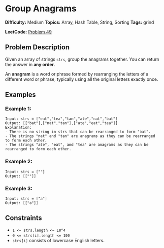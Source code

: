 # Group Anagrams

**Difficulty:** Medium
**Topics:** Array, Hash Table, String, Sorting
**Tags:** grind

**LeetCode:** [Problem 49](https://leetcode.com/problems/group-anagrams/description/)

## Problem Description

Given an array of strings `strs`, group the anagrams together. You can return the answer in **any order**.

An **anagram** is a word or phrase formed by rearranging the letters of a different word or phrase, typically using all the original letters exactly once.

## Examples

### Example 1:

```
Input: strs = ["eat","tea","tan","ate","nat","bat"]
Output: [["bat"],["nat","tan"],["ate","eat","tea"]]
Explanation:
- There is no string in strs that can be rearranged to form "bat".
- The strings "nat" and "tan" are anagrams as they can be rearranged to form each other.
- The strings "ate", "eat", and "tea" are anagrams as they can be rearranged to form each other.
```

### Example 2:

```
Input: strs = [""]
Output: [[""]]
```

### Example 3:

```
Input: strs = ["a"]
Output: [["a"]]
```

## Constraints

- `1 <= strs.length <= 10^4`
- `0 <= strs[i].length <= 100`
- `strs[i]` consists of lowercase English letters.
